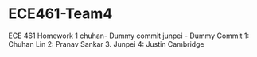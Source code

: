 # ECE461-Team4
ECE 461 Homework 1
chuhan- Dummy commit
junpei - Dummy Commit
1: Chuhan Lin
2: Pranav Sankar
3. Junpei
4: Justin Cambridge
